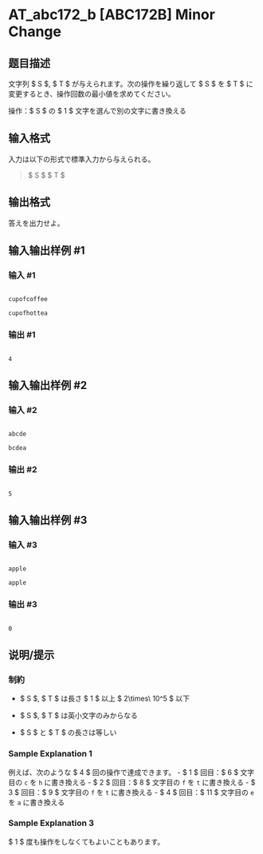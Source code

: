 # AT_abc172_b [ABC172B] Minor Change

## 题目描述

[problemUrl]: https://atcoder.jp/contests/abc172/tasks/abc172_b

文字列 $ S $, $ T $ が与えられます。次の操作を繰り返して $ S $ を $ T $ に変更するとき、操作回数の最小値を求めてください。

操作：$ S $ の $ 1 $ 文字を選んで別の文字に書き換える

## 输入格式

入力は以下の形式で標準入力から与えられる。

> $ S $ $ T $

## 输出格式

答えを出力せよ。

## 输入输出样例 #1

### 输入 #1

```
cupofcoffee
cupofhottea
```

### 输出 #1

```
4
```

## 输入输出样例 #2

### 输入 #2

```
abcde
bcdea
```

### 输出 #2

```
5
```

## 输入输出样例 #3

### 输入 #3

```
apple
apple
```

### 输出 #3

```
0
```

## 说明/提示

### 制約

- $ S $, $ T $ は長さ $ 1 $ 以上 $ 2\times\ 10^5 $ 以下
- $ S $, $ T $ は英小文字のみからなる
- $ S $ と $ T $ の長さは等しい

### Sample Explanation 1

例えば、次のような $ 4 $ 回の操作で達成できます。 - $ 1 $ 回目：$ 6 $ 文字目の `c` を `h` に書き換える - $ 2 $ 回目：$ 8 $ 文字目の `f` を `t` に書き換える - $ 3 $ 回目：$ 9 $ 文字目の `f` を `t` に書き換える - $ 4 $ 回目：$ 11 $ 文字目の `e` を `a` に書き換える

### Sample Explanation 3

$ 1 $ 度も操作をしなくてもよいこともあります。